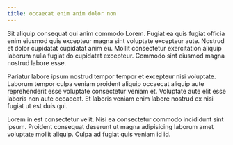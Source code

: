 ```yaml
---
title: occaecat enim anim dolor non
---
```


Sit aliquip consequat qui anim commodo Lorem. Fugiat ea quis fugiat officia enim eiusmod quis excepteur magna sint voluptate excepteur aute. Nostrud et dolor cupidatat cupidatat anim eu. Mollit consectetur exercitation aliquip laborum nulla fugiat do cupidatat excepteur. Commodo sint eiusmod magna nostrud labore esse.

Pariatur labore ipsum nostrud tempor tempor et excepteur nisi voluptate. Laborum tempor culpa veniam proident aliquip occaecat aliquip aute reprehenderit esse voluptate consectetur veniam et. Voluptate aute elit esse laboris non aute occaecat. Et laboris veniam enim labore nostrud ex nisi fugiat ut est duis qui.

Lorem in est consectetur velit. Nisi ea consectetur commodo incididunt sint ipsum. Proident consequat deserunt ut magna adipisicing laborum amet voluptate mollit aliquip. Culpa ad fugiat quis veniam id id.